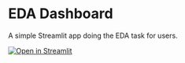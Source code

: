 # EDA Dashboard
A simple Streamlit app doing the EDA task for users.

[![Open in Streamlit](https://static.streamlit.io/badges/streamlit_badge_black_white.svg)]([https://gdp-dashboard-template.streamlit.app/](https://edaappapp-xkrns2w2d8nki78h5grwuk.streamlit.app/))

